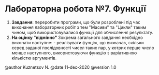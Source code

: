 # Лабораторна робота №7.  Функції

1. **Завдання**: переробити програми, що були розроблені під час виконання лабораторних робіт з тем "Масиви" та "Цикли" таким чином, щоб використовувалися функції для обчислення результату.
2. **На оцінку "відмінно"** Зокрема загального завдання необхідно виконати наступне: - реалізувати фунцію, що визначає, скільки серед заданої послідовності чисел таких пар, у котрих перше число менше наступного, використовуючи функцію з варіативною кількістю аргументів.

@author Kuznetsov N.
@date 11-dec-2020
@version 1.0